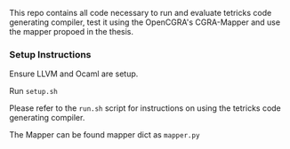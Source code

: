 This repo contains all code necessary to run and evaluate tetricks code generating compiler, test it using the OpenCGRA's CGRA-Mapper and use the mapper propoed in the thesis.

### Setup Instructions
Ensure LLVM and Ocaml are setup.

Run `setup.sh`

Please refer to the `run.sh` script for instructions on using the tetricks code generating compiler.

The Mapper can be found mapper dict as `mapper.py`